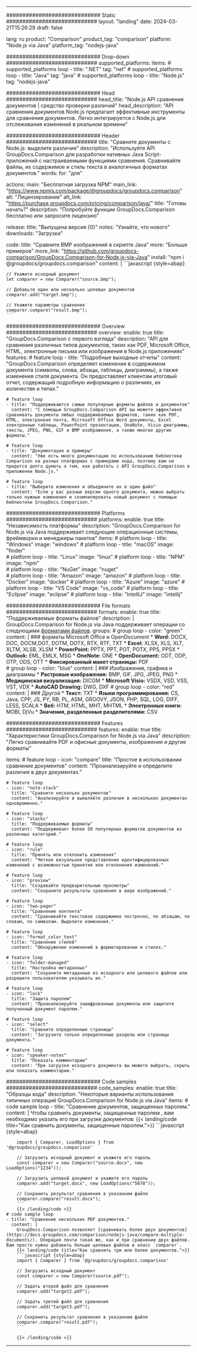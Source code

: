 
---
############################# Static ############################
layout: "landing"
date: 2024-03-21T15:26:29
draft: false

lang: ru
product: "Comparison"
product_tag: "comparison"
platform: "Node.js via Java"
platform_tag: "nodejs-java"

############################# Drop-down ############################
supported_platforms:
  items:
    # supported_platforms loop
    - title: ".NET"
      tag: "net"
    # supported_platforms loop
    - title: "Java"
      tag: "java"
    # supported_platforms loop
    - title: "Node.js"
      tag: "nodejs-java"

############################# Head ############################
head_title: "Node.js API сравнения документов | средство проверки различий"
head_description: "API сравнения документов Node.js предлагает эффективные инструменты для сравнения документов. Легко интегрируется с Node.js для отслеживания изменений в реальном времени"

############################# Header ############################
title: "Сравните документы с Node.js: выделите различия"
description: "Используйте API GroupDocs.Comparison для разработки нативных Java Script-приложений с настраиваемыми функциями сравнения. Сравнивайте файлы, их содержимое и стиль текста в аналогичных форматах документов."
words:
  for: "для"

actions:
  main: "Бесплатная загрузка NPM"
  main_link: "https://www.npmjs.com/package/@groupdocs/groupdocs.comparison"
  alt: "Лицензирование"
  alt_link: "https://purchase.groupdocs.com/pricing/comparison/java/"
  title: "Готовы начать?"
  description: "Попробуйте функции GroupDocs.Comparison бесплатно или запросите лицензию"

release:
  title: "Выпущена версия {0}"
  notes: "Узнайте, что нового"
  downloads: "Загрузки"

code:
  title: "Сравните BMP изображений в скрипте Java"
  more: "Больше примеров"
  more_link: "https://github.com/groupdocs-comparison/GroupDocs.Comparison-for-Node.js-via-Java"
  install: "npm i @groupdocs/groupdocs.comparison"
  content: |
    ```javascript {style=abap}

    // Укажите исходный документ
    let comparer = new Comparer("source.bmp");

    // Добавьте один или несколько целевых документов
    comparer.add("target.bmp");

    // Укажите параметры сравнения
    comparer.compare("result.bmp"); 
    ```

############################# Overview ############################
overview:
  enable: true
  title: "GroupDocs.Comparison с первого взгляда"
  description: "API для сравнения различных типов документов, таких как PDF, Microsoft Office, HTML, электронные письма или изображения в Node.js приложениях"
  features:
    # feature loop
    - title: "Подробные выходные отчеты"
      content: "GroupDocs.Comparison определяет изменения в содержимом документа (символы, слова, абзацы, таблицы, диаграммы), а также изменения стиля документа. Он предоставляет клиентам итоговый отчет, содержащий подробную информацию о различиях, их количестве и типах."

    # feature loop
    - title: "Поддерживаются самые популярные форматы файлов и документов"
      content: "С помощью GroupDocs.Comparison API вы можете эффективно сравнивать документы любых поддерживаемых форматов, таких как PDF, HTML, электронная почта, Microsoft Office Word документы, Excel электронные таблицы, PowerPoint презентации, OneNote, Visio диаграммы, тексты, JPEG, PNG, GIF и BMP изображения, а также многие другие форматы."

    # feature loop
    - title: "Документация и примеры"
      content: "Уже есть много документации по использованию библиотеки Comparison на разных платформах с примерами кода, поэтому вам не придется долго думать о том, как работать с API GroupDocs.Comparison в приложении Node.js."

    # feature loop
    - title: "Выберите изменения и объедините их в один файл"
      content: "Если у вас разные версии одного документа, можно выбрать только нужные изменения и скомпилировать новый документ с помощью библиотеки GroupDocs.Comparison."

############################# Platforms ############################
platforms:
  enable: true
  title: "Независимость платформы"
  description: "GroupDocs.Comparison for Node.js via Java поддерживает следующие операционные системы, фреймворки и менеджеры пакетов"
  items:
    # platform loop
    - title: "Windows"
      image: "windows"
    # platform loop
    - title: "macOS"
      image: "finder"      
    # platform loop
    - title: "Linux"
      image: "linux"
    # platform loop
    - title: "NPM"
      image: "npm"  
    # platform loop
    - title: "NuGet"
      image: "nuget"      
    # platform loop
    - title: "Amazon"
      image: "amazon"
    # platform loop
    - title: "Docker"
      image: "docker"
    # platform loop
    - title: "Azure"
      image: "azure"
    # platform loop
    - title: "VS Code"
      image: "vs_code"
    # platform loop
    - title: "Eclipse"
      image: "eclipse"
    # platform loop
    - title: "IntelliJ"
      image: "intellij"

############################# File formats ############################
formats:
  enable: true
  title: "Поддерживаемые форматы файлов"
  description: |
    GroupDocs.Comparison for Node.js via Java поддерживает операции со следующими [форматами файлов](https://docs.groupdocs.com/comparison/nodejs-java/supported-document-formats/).
  groups:
    # group loop
    - color: "green"
      content: |
        ### форматы Microsoft Office и OpenDocument
        * **Word:** DOCX, DOC, DOCM,DOT, DOTM, DOTX, RTX, RTF, TXT
        * **Excel:** XLSX, XLS, XLT, XLTM, XLSB, XLSM
        * **PowerPoint:** PPTX, PPT, POT, POTX, PPS, PPSX
        * **Outlook:** EML, EMLX, MSG
        * **OneNote:** ONE
        * **OpenDocument:** ODT, ODP, OTP, ODS, OTT
        * **Фиксированный макет страницы:** PDF        
    # group loop
    - color: "blue"
      content: |
        ### Изображения, графика и диаграммы
        * **Растровые изображения:** BMP, GIF, JPG, JPEG, PNG
        * **Медицинская визуализация:** DICOM
        * **Microsoft Visio:** VSDX, VSD, VSS, VST, VDX
        * **AutoCAD Drawing:** DWG, DXF
      # group loop
    - color: "red"
      content: |
        ### Другой
        * **Текст:** TXT
        * **Языки программирования:** CS, Java, CPP, JS, PY, RB, PL, ASM, GROOVY, JSON, PHP, SQL, LOG, DIFF, LESS, SCALA
        * **Веб:** HTM, HTML, MHT, MHTML
        * **Электронные книги:** MOBI, DjVu
        * **Значения, разделенные разделителями:** CSV

############################# Features ############################
features:
  enable: true
  title: "Характеристики GroupDocs.Comparison for Node.js via Java"
  description: "Легко сравнивайте PDF и офисные документы, изображения и другие форматы"

  items:
    # feature loop
    - icon: "compare"
      title: "Простое в использовании сравнение документов"
      content: "Проанализируйте и определите различия в двух документах."

    # feature loop
    - icon: "note-stack"
      title: "Сравните несколько документов"
      content: "Анализируйте и выявляйте различия в нескольких документах одновременно."

    # feature loop
    - icon: "stacks"
      title: "Поддерживаемые форматы"
      content: "Поддерживает более 50 популярных форматов документов из различных категорий."

    # feature loop
    - icon: "rule"
      title: "Принять или отклонить изменения"
      content: "Четкое визуальное представление идентифицированных изменений с возможностью принятия или отклонения изменений."

    # feature loop
    - icon: "preview"
      title: "Создавайте предварительные просмотры"
      content: "Сохраните результаты сравнения в виде изображений."

    # feature loop
    - icon: "two-pager"
      title: "Сравнение контента"
      content: "Сравнивайте текстовое содержимое построчно, по абзацам, по словам, по символам. Выделите изменения."

    # feature loop
    - icon: "format_color_text"
      title: "Сравнение стилей"
      content: "Обнаружение изменений в форматировании и стилях."

    # feature loop
    - icon: "folder-managed"
      title: "Настройка метаданных"
      content: "Сохраните метаданные из исходного или целевого файлов или разрешите пользователям указывать их."

    # feature loop
    - icon: "lock"
      title: "Защита паролем"
      content: "Проанализируйте зашифрованные документы или защитите полученный документ паролем."

    # feature loop
    - icon: "select"
      title: "Сравните определенные страницы"
      content: "Загрузите только определенные разделы или страницы документа."

    # feature loop
    - icon: "speaker-notes"
      title: "Показать комментарии"
      content: "При загрузке исходного документа вы можете выбрать, скрыть или показать комментарии."

############################# Code samples ############################
code_samples:
  enable: true
  title: "Образцы кода"
  description: "Некоторые варианты использования типичных операций GroupDocs.Comparison for Node.js via Java"
  items:
    # code sample loop
    - title: "Сравнение документов, защищенных паролем."
      content: |
        Чтобы сравнить документы, защищенные паролем [](https://docs.groupdocs.com/comparison/nodejs-java/load-password-protected-documents/), вам необходимо указать его при загрузке документов:
        {{< landing/code title="Как сравнить документы, защищенные паролем.">}}
        ```javascript {style=abap}

        import { Comparer, LoadOptions } from '@groupdocs/groupdocs.comparison'

        // Загрузить исходный документ и укажите его пароль
        const comparer = new Comparer("source.docx", new LoadOptions("1234"));

        // Загрузить целевой документ и укажите его пароль
        comparer.add("target.docx", new LoadOptions("5678"));

        // Сохранить результат сравнения в указанном файле
        comparer.compare("result.docx");
        ```
        {{< /landing/code >}}
    # code sample loop
    - title: "Сравнение нескольких PDF документов."
      content: |
        GroupDocs.Comparison позволяет [сравнивать более двух документов](https://docs.groupdocs.com/comparison/nodejs-java/compare-multiple-documents/). Операция почти такая же, как и при сравнении двух файлов. Вам просто нужно добавить больше целевых файлов в класс `comparer`.
        {{< landing/code title="Как сравнить три или более документов.">}}
        ```javascript {style=abap}
        import { Comparer } from '@groupdocs/groupdocs.comparison'

        // Загрузить исходный документ
        const comparer = new Comparer(source.pdf");

        // Задать второй файл для сравнения
        comparer.add("target2.pdf");

        // Задать третий файл для сравнения
        comparer.add("target3.pdf");

        // Сохранить результат сравнения в указанном файле
        comparer.compare("result.pdf");
        ```

        {{< /landing/code >}}

---